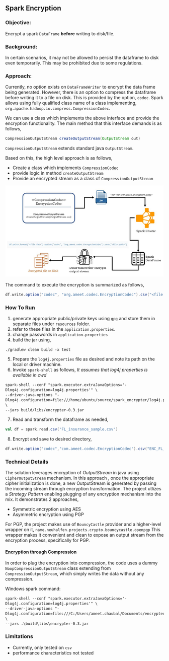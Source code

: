 ## Spark Encryption
### Objective:
Encrypt a spark `DataFrame` **before** writing to disk/file.

### Background:
In certain scenarios, it may not be allowed to persist the dataframe to disk even temporarily. This may be prohibited
 due to some regulations. 
 
### Approach:
Currently, no option exists on `DataFrameWriter` to encrypt the data frame being generated. However, there is an
 option to compress the dataframe before writing it to a file on disk. This is provided by the option, `codec`.
Spark allows using fully qualified class name of a class implementing, `org.apache.hadoop.io.compress.CompressionCodec`.

We can use a class which implements the above interface and provide the encryption functionality. The main method
 that this interface demands is as follows,
 ```java
CompressionOutputStream createOutputStream(OutputStream out)
```
`CompressionOutputStream` extends standard java `OutputStream`. 

Based on this, the high level approach is as follows,

+ Create a class which implements `CompressionCodec`
+ provide logic in method `createOutputStream`
+ Provide an encrypted stream as a class of `CompressionOutputStream`

![flow](image/flow.jpg)

The command to execute the encryption is summarized as follows,

```scala
df.write.option("codec", "org.ameet.codec.EncryptionCodec").csv("<file path>")
```
### How To Run
1. generate appropriate public/private keys using `gpg` and store them in separate files under `resources` folder.
2. refer to these files in the `application.properties`.
3. change passwords in `application.properties`
4. build the jar using,
```shell script
./gradlew clean build -x test
```
5. Prepare the `log4j.properties` file as desired and note its path on the local or driver machine.
6. Invoke `spark-shell` as follows,   *It assumes that log4j.properties is available in cwd*
```shell script
spark-shell --conf "spark.executor.extraJavaOptions='-Dlog4j.configuration=log4j.properties'" \
--driver-java-options "-Dlog4j.configuration=file:///home/ubuntu/source/spark_encrypter/log4j.properties" \
--jars build/libs/encrypter-0.3.jar
```
7. Read and transform the dataframe as needed,
```scala
val df = spark.read.csv("FL_insurance_sample.csv")
```
8. Encrypt and save to desired directory,
```scala
df.write.option("codec","com.ameet.codec.EncryptionCodec").csv("ENC_FL_insurance")
```
### Technical Details
The solution leverages encryption of *OutputStream* in java using `CipherOutputStream` mechanism. In this approach
, once the appropriate cipher initialization is done, a new OutputStream is generated by passing the incoming stream
 through encryption transformation.
 The project utlizes a *Strategy Pattern* enabling plugging of any encryption mechanism into the mix. It demonstrates
  2 approaches,
  + Symmetric encryption using AES
  + Asymmetric encryption using PGP
  
For PGP, the project makes use of `BouncyCastle` provider and a higher-level wrapper on it, `name.neuhalfen.projects.crypto.bouncycastle.openpgp`
This wrapper makes it convenient and clean to expose an output stream from the encryption process, specifically for PGP.

#### Encryption through Compression
In order to plug the encryption into compression, the code uses a dummy `NoopCompressionOutputStream` class extending
 from `CompressionOutputStream`, which simply writes the data without any compression.
 
 Windows spark command:
 ```shell script
spark-shell --conf "spark.executor.extraJavaOptions='-Dlog4j.configuration=log4j.properties'" \
--driver-java-options "-Dlog4j.configuration=file:///C:/Users/ameet.chaubal/Documents/encrypter/log4j.properties" \
--jars .\build\libs\encrypter-0.3.jar
```

### Limitations
+ Currently, only tested on `csv`
+ performance characteristics not tested